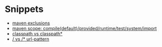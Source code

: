 # Snippets
- [maven exclusions](https://maven.apache.org/guides/introduction/introduction-to-optional-and-excludes-dependencies.html)
- [maven scope: compile(default)/provided/runtime/test/system/import](http://maven.apache.org/guides/introduction/introduction-to-dependency-mechanism.html)
- [classpath vs classpath*](https://docs.spring.io/spring/docs/3.0.x/spring-framework-reference/html/resources.html)
- [/ vs /*  url-pattern](https://stackoverflow.com/questions/4140448/difference-between-and-in-servlet-mapping-url-pattern)